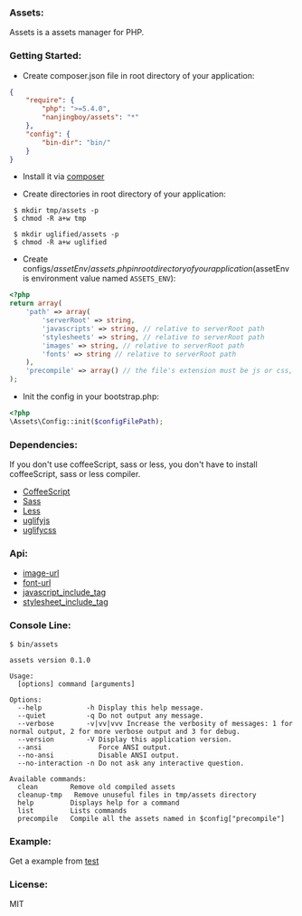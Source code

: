 ### Assets:

Assets is a assets manager for PHP.

### Getting Started:

* Create composer.json file in root directory of your application:

```json
{
    "require": {
        "php": ">=5.4.0",
        "nanjingboy/assets": "*"
    },
    "config": {
        "bin-dir": "bin/"
    }
}
```
* Install it via [composer](https://getcomposer.org/doc/00-intro.md)

* Create directories in root directory of your application:

```shell
 $ mkdir tmp/assets -p
 $ chmod -R a+w tmp

 $ mkdir uglified/assets -p
 $ chmod -R a+w uglified
```

* Create configs/$assetEnv/assets.php in root directory of your application($assetEnv is environment value named `ASSETS_ENV`):

```php
<?php
return array(
    'path' => array(
        'serverRoot' => string,
        'javascripts' => string, // relative to serverRoot path
        'stylesheets' => string, // relative to serverRoot path
        'images' => string, // relative to serverRoot path
        'fonts' => string // relative to serverRoot path
    ),
    'precompile' => array() // the file's extension must be js or css, and it's relative to root javascripts(stylesheets) path
);
```

* Init the config in your bootstrap.php:

```php
<?php
\Assets\Config::init($configFilePath);
```

### Dependencies:

If you don't use coffeeScript, sass or less, you don't have to install coffeeScript, sass or less compiler.

* [CoffeeScript](http://coffeescript.org/)
* [Sass](http://sass-lang.com/)
* [Less](http://lesscss.org/)
* [uglifyjs](https://github.com/mishoo/UglifyJS2)
* [uglifycss](https://github.com/fmarcia/UglifyCSS)


### Api:

* [image-url](https://github.com/nanjingboy/assets/blob/master/test/app/assets/stylesheets/home.scss#L23)
* [font-url](https://github.com/nanjingboy/assets/blob/master/test/app/assets/stylesheets/home.scss#L17)
* [javascript_include_tag](https://github.com/nanjingboy/assets/blob/master/assets.php#L4)
* [stylesheet_include_tag](https://github.com/nanjingboy/assets/blob/master/assets.php#L15)

### Console Line:

```shell
$ bin/assets

assets version 0.1.0

Usage:
  [options] command [arguments]

Options:
  --help           -h Display this help message.
  --quiet          -q Do not output any message.
  --verbose        -v|vv|vvv Increase the verbosity of messages: 1 for normal output, 2 for more verbose output and 3 for debug.
  --version        -V Display this application version.
  --ansi              Force ANSI output.
  --no-ansi           Disable ANSI output.
  --no-interaction -n Do not ask any interactive question.

Available commands:
  clean        Remove old compiled assets
  cleanup-tmp   Remove unuseful files in tmp/assets directory
  help         Displays help for a command
  list         Lists commands
  precompile   Compile all the assets named in $config["precompile"]
```

### Example:

Get a example from [test](https://github.com/nanjingboy/assets/tree/master/test)

### License:
MIT